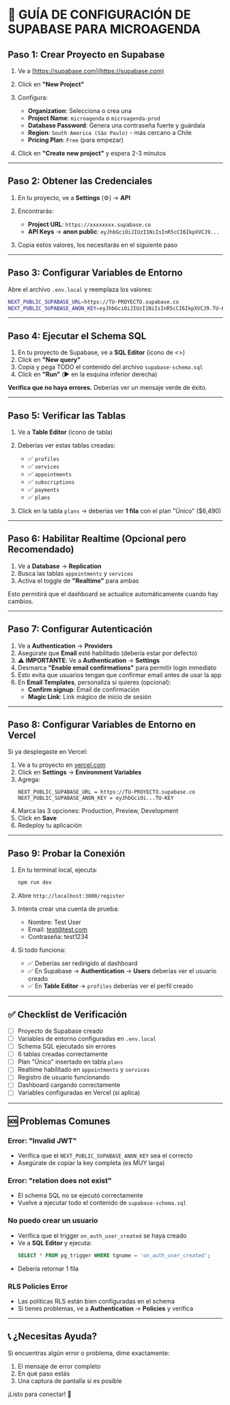 # 🚀 GUÍA DE CONFIGURACIÓN DE SUPABASE PARA MICROAGENDA

## Paso 1: Crear Proyecto en Supabase

1. Ve a [https://supabase.com](https://supabase.com)
2. Click en **"New Project"**
3. Configura:
   - **Organization**: Selecciona o crea una
   - **Project Name**: `microagenda` o `microagenda-prod`
   - **Database Password**: Genera una contraseña fuerte y guárdala
   - **Region**: `South America (São Paulo)` - más cercano a Chile
   - **Pricing Plan**: `Free` (para empezar)

4. Click en **"Create new project"** y espera 2-3 minutos

---

## Paso 2: Obtener las Credenciales

1. En tu proyecto, ve a **Settings** (⚙️) → **API**
2. Encontrarás:
   - **Project URL**: `https://xxxxxxxx.supabase.co`
   - **API Keys** → **anon public**: `eyJhbGciOiJIUzI1NiIsInR5cCI6IkpXVCJ9...`

3. Copia estos valores, los necesitarás en el siguiente paso

---

## Paso 3: Configurar Variables de Entorno

Abre el archivo `.env.local` y reemplaza los valores:

```bash
NEXT_PUBLIC_SUPABASE_URL=https://TU-PROYECTO.supabase.co
NEXT_PUBLIC_SUPABASE_ANON_KEY=eyJhbGciOiJIUzI1NiIsInR5cCI6IkpXVCJ9.TU-KEY-AQUI
```

---

## Paso 4: Ejecutar el Schema SQL

1. En tu proyecto de Supabase, ve a **SQL Editor** (icono de <>)
2. Click en **"New query"**
3. Copia y pega TODO el contenido del archivo `supabase-schema.sql`
4. Click en **"Run"** (▶️ en la esquina inferior derecha)

**Verifica que no haya errores.** Deberías ver un mensaje verde de éxito.

---

## Paso 5: Verificar las Tablas

1. Ve a **Table Editor** (icono de tabla)
2. Deberías ver estas tablas creadas:
   - ✅ `profiles`
   - ✅ `services`
   - ✅ `appointments`
   - ✅ `subscriptions`
   - ✅ `payments`
   - ✅ `plans`

3. Click en la tabla `plans` → deberías ver **1 fila** con el plan "Único" ($6,490)

---

## Paso 6: Habilitar Realtime (Opcional pero Recomendado)

1. Ve a **Database** → **Replication**
2. Busca las tablas `appointments` y `services`
3. Activa el toggle de **"Realtime"** para ambas

Esto permitirá que el dashboard se actualice automáticamente cuando hay cambios.

---

## Paso 7: Configurar Autenticación

1. Ve a **Authentication** → **Providers**
2. Asegúrate que **Email** esté habilitado (debería estar por defecto)
3. ⚠️ **IMPORTANTE**: Ve a **Authentication** → **Settings**
4. Desmarca **"Enable email confirmations"** para permitir login inmediato
5. Esto evita que usuarios tengan que confirmar email antes de usar la app
6. En **Email Templates**, personaliza si quieres (opcional):
   - **Confirm signup**: Email de confirmación
   - **Magic Link**: Link mágico de inicio de sesión

---

## Paso 8: Configurar Variables de Entorno en Vercel

Si ya desplegaste en Vercel:

1. Ve a tu proyecto en [vercel.com](https://vercel.com)
2. Click en **Settings** → **Environment Variables**
3. Agrega:
   ```
   NEXT_PUBLIC_SUPABASE_URL = https://TU-PROYECTO.supabase.co
   NEXT_PUBLIC_SUPABASE_ANON_KEY = eyJhbGciOi...TU-KEY
   ```
4. Marca las 3 opciones: Production, Preview, Development
5. Click en **Save**
6. Redeploy tu aplicación

---

## Paso 9: Probar la Conexión

1. En tu terminal local, ejecuta:
   ```bash
   npm run dev
   ```

2. Abre `http://localhost:3000/register`

3. Intenta crear una cuenta de prueba:
   - Nombre: Test User
   - Email: test@test.com
   - Contraseña: test1234

4. Si todo funciona:
   - ✅ Deberías ser redirigido al dashboard
   - ✅ En Supabase → **Authentication** → **Users** deberías ver el usuario creado
   - ✅ En **Table Editor** → `profiles` deberías ver el perfil creado

---

## ✅ Checklist de Verificación

- [ ] Proyecto de Supabase creado
- [ ] Variables de entorno configuradas en `.env.local`
- [ ] Schema SQL ejecutado sin errores
- [ ] 6 tablas creadas correctamente
- [ ] Plan "Único" insertado en tabla `plans`
- [ ] Realtime habilitado en `appointments` y `services`
- [ ] Registro de usuario funcionando
- [ ] Dashboard cargando correctamente
- [ ] Variables configuradas en Vercel (si aplica)

---

## 🆘 Problemas Comunes

### Error: "Invalid JWT"
- Verifica que el `NEXT_PUBLIC_SUPABASE_ANON_KEY` sea el correcto
- Asegúrate de copiar la key completa (es MUY larga)

### Error: "relation does not exist"
- El schema SQL no se ejecutó correctamente
- Vuelve a ejecutar todo el contenido de `supabase-schema.sql`

### No puedo crear un usuario
- Verifica que el trigger `on_auth_user_created` se haya creado
- Ve a **SQL Editor** y ejecuta:
  ```sql
  SELECT * FROM pg_trigger WHERE tgname = 'on_auth_user_created';
  ```
- Debería retornar 1 fila

### RLS Policies Error
- Las políticas RLS están bien configuradas en el schema
- Si tienes problemas, ve a **Authentication** → **Policies** y verifica

---

## 📞 ¿Necesitas Ayuda?

Si encuentras algún error o problema, dime exactamente:
1. El mensaje de error completo
2. En qué paso estás
3. Una captura de pantalla si es posible

¡Listo para conectar! 🎉

